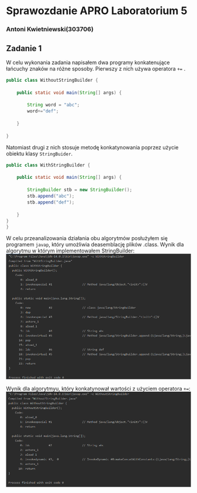 # Sprawozdanie APRO Laboratorium 5 
### Antoni Kwietniewski(303706)
## Zadanie 1
W celu wykonania zadania napisałem dwa programy konkatenujące łańcuchy znaków na różne sposoby.
Pierwszy z nich używa operatora `+=` .
```java 
public class WithoutStringBuilder {
    
    public static void main(String[] args) {
        
        String word = "abc";
        word+="def";
        
    }

}
```
Natomiast drugi z nich stosuje metodę konkatynowania poprzez użycie obiektu klasy ```StringBuider```.
```java 
public class WithStringBuilder {

    public static void main(String[] args) {

        StringBuilder stb = new StringBuilder();
        stb.append("abc");
        stb.append("def");

    }
}
}
```
W celu przeanalizowania działania obu algorytmów posłużyłem się programem `javap`, który umożliwia deasemblację plików .class. 
Wynik dla algorytmu w którym implementowałem StringBuilder:   
![zdjęcie zadania](WithStr.png)
  
    
      
Wynik dla algorytmyu, który konkatynował wartości z użyciem operatora `+=`:  
![zdjęcie zadania](WithoutStr.png)
